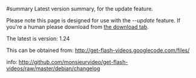 ﻿#summary Latest version summary, for the update feature.

Please note this page is designed for use with the _--update_ feature.
If you're a human please download from
[the download tab](http://code.google.com/p/get-flash-videos/downloads/list).

The latest is version: 1.24

This can be obtained from: http://get-flash-videos.googlecode.com/files/

info: http://github.com/monsieurvideo/get-flash-videos/raw/master/debian/changelog